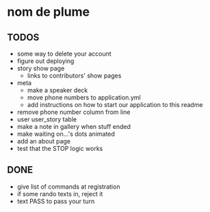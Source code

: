 # nom de plume

## TODOS

* some way to delete your account
* figure out deploying
* story show page
    * links to contributors' show pages
* meta
    * make a speaker deck
    * move phone numbers to application.yml
    * add instructions on how to start our application to this readme
* remove phone number column from line
* user user_story table
* make a note in gallery when stuff ended
* make waiting on...'s dots animated
* add an about page
* test that the STOP logic works

## DONE

* give list of commands at registration
* if some rando texts in, reject it
* text PASS to pass your turn